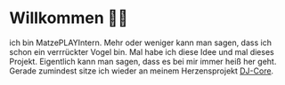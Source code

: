 # Willkommen 👋🏻
ich bin MatzePLAYIntern. Mehr oder weniger kann man sagen, dass ich schon ein verrrückter Vogel bin. Mal habe ich diese Idee und mal dieses Projekt.
Eigentlich kann man sagen, dass es bei mir immer heiß her geht. Gerade zumindest sitze ich wieder an meinem Herzensprojekt [DJ-Core](https://github.com/MatzePLAYIntern/DJ-Core).
